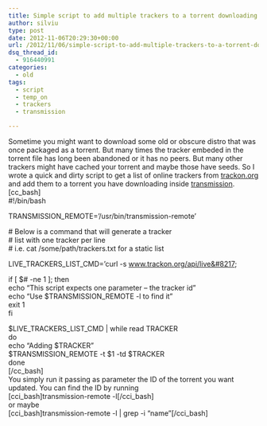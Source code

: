 ```yaml
---
title: Simple script to add multiple trackers to a torrent downloading in transmission
author: silviu
type: post
date: 2012-11-06T20:29:30+00:00
url: /2012/11/06/simple-script-to-add-multiple-trackers-to-a-torrent-downloading-in-transmission/
dsq_thread_id:
  - 916440991
categories:
  - old
tags:
  - script
  - temp_on
  - trackers
  - transmission

---
```

Sometime you might want to download some old or obscure distro that was once packaged as a torrent. But many times the tracker embeded in the torrent file has long been abandoned or it has no peers. But many other trackers might have cached your torrent and maybe those have seeds. So I wrote a quick and dirty script to get a list of online trackers from <a href="http://www.trackon.org/" target="_blank" rel="noopener">trackon.org</a> and add them to a torrent you have downloading inside <a href="http://www.transmissionbt.com/" target="_blank" rel="noopener">transmission</a>.  
[cc_bash]  
#!/bin/bash

TRANSMISSION_REMOTE=&#8217;/usr/bin/transmission-remote&#8217;

\# Below is a command that will generate a tracker  
\# list with one tracker per line  
\# i.e. cat /some/path/trackers.txt for a static list

LIVE\_TRACKERS\_LIST_CMD=&#8217;curl -s www.trackon.org/api/live&#8217;

if [ $# -ne 1 ]; then  
echo &#8220;This script expects one parameter &#8211; the tracker id&#8221;  
echo &#8220;Use $TRANSMISSION_REMOTE -l to find it&#8221;  
exit 1  
fi

$LIVE\_TRACKERS\_LIST_CMD | while read TRACKER  
do  
echo &#8220;Adding $TRACKER&#8221;  
$TRANSMISSION_REMOTE -t $1 -td $TRACKER  
done  
[/cc_bash]  
You simply run it passing as parameter the ID of the torrent you want updated. You can find the ID by running  
[cci\_bash]transmission-remote -l[/cci\_bash]  
or maybe  
[cci\_bash]transmission-remote -l | grep -i &#8220;name&#8221;[/cci\_bash]
